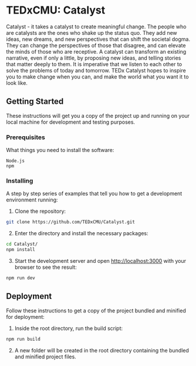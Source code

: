 # TEDxCMU: Catalyst

Catalyst - it takes a catalyst to create meaningful change. The people who are catalysts are the ones who shake up the status quo. They add new ideas, new dreams, and new perspectives that can shift the societal dogma. They can change the perspectives of those that disagree, and can elevate the minds of those who are receptive. A catalyst can transform an existing narrative, even if only a little, by proposing new ideas, and telling stories that matter deeply to them. It is imperative that we listen to each other to solve the problems of today and tomorrow. TEDx Catalyst hopes to inspire you to make change when you can, and make the world what you want it to look like.

## Getting Started

These instructions will get you a copy of the project up and running on your local machine for development and testing purposes.

### Prerequisites

What things you need to install the software:

```
Node.js
npm
```

### Installing

A step by step series of examples that tell you how to get a development environment running:

1. Clone the repository:
```bash
git clone https://github.com/TEDxCMU/Catalyst.git
```

2. Enter the directory and install the necessary packages:
```bash
cd Catalyst/
npm install
```

3. Start the development server and open [http://localhost:3000](http://localhost:3000) with your browser to see the result:
```bash
npm run dev
```

## Deployment

Follow these instructions to get a copy of the project bundled and minified for deployment:

1. Inside the root directory, run the build script:
```bash
npm run build
```

2. A new folder will be created in the root directory containing the bundled and minified project files.
